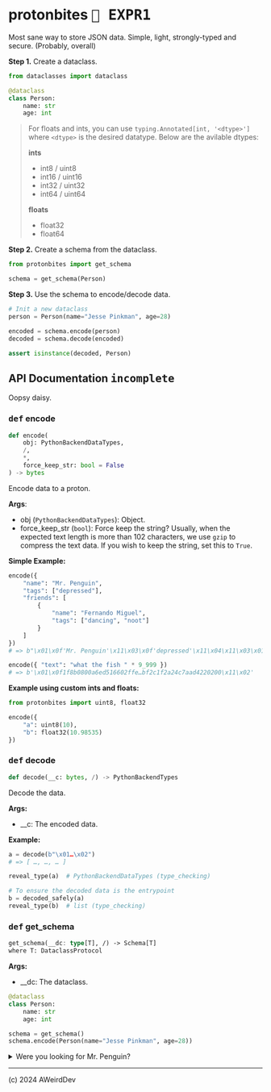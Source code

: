 # protonbites <kbd>🧪 EXPR1</kbd>
Most sane way to store JSON data. Simple, light, strongly-typed and secure. (Probably, overall)

**Step 1.** Create a dataclass.

```python
from dataclasses import dataclass

@dataclass
class Person:
    name: str
    age: int
```

> For floats and ints, you can use `typing.Annotated[int, '<dtype>']` where `<dtype>` is the desired datatype.
> Below are the avilable dtypes:
> 
> **ints**
> - int8 / uint8
> - int16 / uint16
> - int32 / uint32
> - int64 / uint64
> 
> **floats**
> - float32
> - float64


**Step 2.** Create a schema from the dataclass.

```python
from protonbites import get_schema

schema = get_schema(Person)
```

**Step 3.** Use the schema to encode/decode data.

```python
# Init a new dataclass
person = Person(name="Jesse Pinkman", age=28)

encoded = schema.encode(person)
decoded = schema.decode(encoded)

assert isinstance(decoded, Person)
```

## API Documentation <kbd>incomplete</kbd>

Oopsy daisy.

### <kbd>def</kbd> encode

```python
def encode(
    obj: PythonBackendDataTypes, 
    /, 
    *,
    force_keep_str: bool = False
) -> bytes
```

Encode data to a proton.

**Args**:
- obj (`PythonBackendDataTypes`): Object.
- force_keep_str (`bool`): Force keep the string? Usually, when the expected text length is more than 102 characters, we use `gzip` to compress the text data. If you wish to keep the string, set this to `True`.

**Simple Example:**
```python
encode({
    "name": "Mr. Penguin",
    "tags": ["depressed"],
    "friends": [
        {
            "name": "Fernando Miguel",
            "tags": ["dancing", "noot"]
        }
    ]
})
# => b"\x01\x0f'Mr. Penguin'\x11\x03\x0f'depressed'\x11\x04\x11\x03\x01\x0f'Fernando Miguel'\x11\x03\x0f'dancing'\x11\x0f'noot'\x11\x04\x11\x02\x11\x04\x11\x02"

encode({ "text": "what the fish " * 9_999 })
# => b'\x01\x0f1f8b0800a6ed516602ffe…bf2c1f2a24c7aad4220200\x11\x02'
```

**Example using custom ints and floats:**
```python
from protonbites import uint8, float32

encode({
    "a": uint8(10),
    "b": float32(10.98535)
})
```

### <kbd>def</kbd> decode

```python
def decode(__c: bytes, /) -> PythonBackendTypes
```

Decode the data.

**Args:**
- \_\_c: The encoded data.

**Example:**
```python
a = decode(b"\x01…\x02")
# => [ …, …, … ]

reveal_type(a)  # PythonBackendDataTypes (type_checking)

# To ensure the decoded data is the entrypoint
b = decoded_safely(a)
reveal_type(b)  # list (type_checking)
```

### <kbd>def</kbd> get_schema

```rust
get_schema(__dc: type[T], /) -> Schema[T]
where T: DataclassProtocol
```

**Args:**
- \_\_dc: The dataclass.

```python
@dataclass
class Person:
    name: str
    age: int

schema = get_schema()
schema.encode(Person(name="Jesse Pinkman", age=28))
```

<details>
<summary>Were you looking for Mr. Penguin?</summary>
<p>

<img src="https://github.com/AWeirdDev/protonbites/assets/90096971/26303b62-3ffe-4665-ab2b-36f331ec2f04" alt="What you're looking for is here" align="left" />
<p>I'm standing in a void. No light. No sound. And as I stand there... In front of me, a penguin manifests. He merely stands. Observing. But I. I am filled with dread. I dare think it, but not say it. Are you the embodiment of my end? His gaze, so vacant, pierces my very soul. Then, from the all-encompassing abyss itself, the noots of a hundred penguins billow out. The noots coalesce, forming bodies. But from those bodies, arise not life, but... flames. Their joyful noots mutate into agonized screams. Suddenly, they're engulfed by the void. Yet, the most haunting realization? In their fleeting, fiery visages, I glimpse my own reflection.</p><br /><br />
</p>
</details>

***

(c) 2024 AWeirdDev
